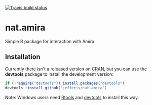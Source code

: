[![Travis build status](https://travis-ci.org/jefferis/nat.amira.svg?branch=master)](https://travis-ci.org/jefferis/nat.amira)

# nat.amira
Simple R package for interaction with Amira

## Installation
Currently there isn't a released version on [CRAN](http://cran.r-project.org/), 
but you can use the **devtools** package to install the development version:

```r
if (!require("devtools")) install.packages("devtools")
devtools::install_github("jefferis/nat.amira")
```

Note: Windows users need [Rtools](http://www.murdoch-sutherland.com/Rtools/) and [devtools](http://CRAN.R-project.org/package=devtools) to install this way.
